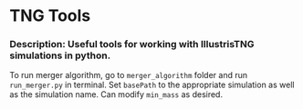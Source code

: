 # TNG Tools 

### Description: Useful tools for working with IllustrisTNG simulations in python. 

To run merger algorithm, go to ```merger_algorithm``` folder and run ```run_merger.py``` in terminal. Set ```basePath``` to the appropriate simulation as well as the simulation name. Can modify ```min_mass``` as desired.
